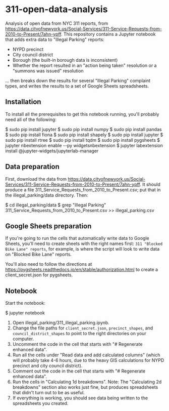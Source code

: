 # 311-open-data-analysis
Analysis of open data from NYC 311 reports, from
https://data.cityofnewyork.us/Social-Services/311-Service-Requests-from-2010-to-Present/7ahn-ypff. This repository
contains a Jupyter notebook that adds extra data to "Illegal Parking" reports:

- NYPD precinct
- City council district
- Borough (the built-in borough data is inconsistent)
- Whether the report resulted in an "action being taken" resolution or a "summons was issued" resolution

... then breaks down the results for several "Illegal Parking" complaint types, and writes the results to a set of
Google Sheets spreadsheets.

## Installation

To install all the prerequisites to get this notebook running, you'll probably need all of the following:

$ sudo pip install jupyter
$ sudo pip install numpy
$ sudo pip install pandas
$ sudo pip install fiona
$ sudo pip install shapely
$ sudo pip install jupyter
$ sudo pip install rtree
$ sudo pip install tqdm
$ sudo pip install pygsheets
$ jupyter nbextension enable --py widgetsnbextension
$ jupyter labextension install @jupyter-widgets/jupyterlab-manager

## Data preparation

First, download the data from
https://data.cityofnewyork.us/Social-Services/311-Service-Requests-from-2010-to-Present/7ahn-ypff. It should produce a
file 311_Service_Requests_from_2010_to_Present.csv; put that in the illegal_parking/data directory. Then:

$ cd illegal_parking/data
$ grep "Illegal Parking" 311_Service_Requests_from_2010_to_Present.csv >> illegal_parking.csv

## Google Sheets preparation

If you're going to run the cells that automatically write data to Google Sheets, you'll need to create sheets with the
right names first: `311 "Blocked Bike Lane" reports`, for example, is where the script will look to write
data on "Blocked Bike Lane" reports.

You'll also need to follow the directions at https://pygsheets.readthedocs.io/en/stable/authorization.html to create a
client_secret.json for pygsheets.

## Notebook

Start the notebook:

$ jupyter notebook

1. Open illegal_parking/311_illegal_parking.ipynb.
2. Change the file paths for `client_secret.json`, `precinct_shapes`, and `council_district_shapes` to point to the
   right directories on your computer.
3. Uncomment the code in the cell that starts with "# Regenerate enhanced data".
4. Run all the cells under "Read data and add calculated columns" (which will probably take 4-6 hours, due to the
   heavy GIS calculations for NYPD precinct and city council district).
5. Comment out the code in the cell that starts with "# Regenerate enhanced data".
4. Run the cells in "Calculating 1d breakdowns". Note: The "Calculating 2d breakdowns" section also works just fine,
   but produces spreadsheets that didn't turn out to be as useful.
5. If everything is working, you should see data being written to the spreadsheets you created.
